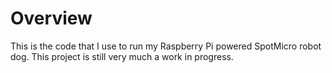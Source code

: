 # Overview

This is the code that I use to run my Raspberry Pi powered SpotMicro robot dog. This project is still very much a work in progress.
